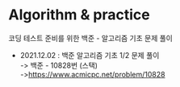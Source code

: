 # Algorithm & practice
코딩 테스트 준비를 위한 백준 - 알고리즘 기초 문제 풀이 


* 2021.12.02 : 백준 알고리즘 기초 1/2 문제 풀이    
-> 백준 - 10828번 (스택)  
->https://www.acmicpc.net/problem/10828   